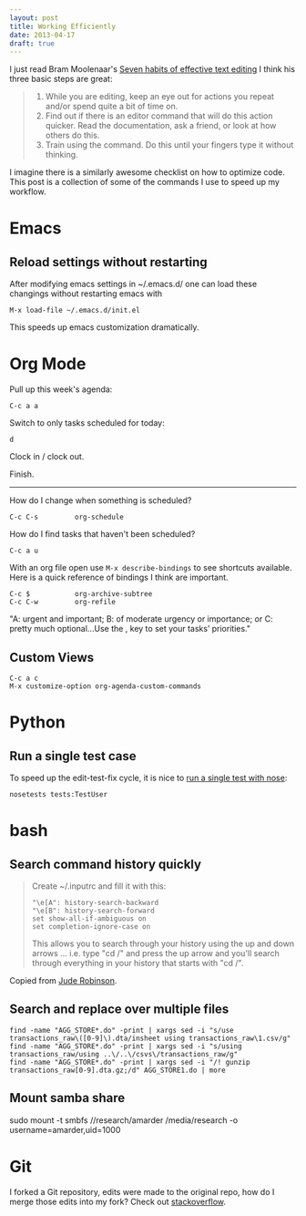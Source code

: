 ```yaml
---
layout: post
title: Working Efficiently
date: 2013-04-17
draft: true
---
```


I just read Bram Moolenaar's
[Seven habits of effective text editing][habits] I think his three
basic steps are great:

> 1. While you are editing, keep an eye out for actions you repeat
>    and/or spend quite a bit of time on.
> 2. Find out if there is an editor command that will do this action
>    quicker.  Read the documentation, ask a friend, or look at how
>    others do this.
> 3. Train using the command.  Do this until your fingers type it
>    without thinking.

I imagine there is a similarly awesome checklist on how to optimize
code.  This post is a collection of some of the commands I use to
speed up my workflow.

# Emacs

## Reload settings without restarting

After modifying emacs settings in ~/.emacs.d/ one can load these
changings without restarting emacs with

    M-x load-file ~/.emacs.d/init.el
    
This speeds up emacs customization dramatically.

# Org Mode

Pull up this week's agenda:

    C-c a a
    
Switch to only tasks scheduled for today:

    d
    
Clock in / clock out.

Finish.

-----

How do I change when something is scheduled?

    C-c C-s         org-schedule
    
How do I find tasks that haven't been scheduled?

    C-c a u

With an org file open use `M-x describe-bindings` to see shortcuts
available.  Here is a quick reference of bindings I think are
important.

    C-c $           org-archive-subtree
    C-c C-w         org-refile
    
"A: urgent and important; B: of moderate urgency or importance; or C:
pretty much optional...Use the , key to set your tasks’ priorities."

## Custom Views

    C-c a c
    M-x customize-option org-agenda-custom-commands

# Python

## Run a single test case

To speed up the edit-test-fix cycle, it is nice to
[run a single test with nose][nose]:

    nosetests tests:TestUser


# bash

## Search command history quickly

> Create ~/.inputrc and fill it with this:
> 
>     "\e[A": history-search-backward
>     "\e[B": history-search-forward
>     set show-all-if-ambiguous on
>     set completion-ignore-case on
> 
> This allows you to search through your history using the up and down
> arrows ... i.e. type "cd /" and press the up arrow and you'll search
> through everything in your history that starts with "cd /".

Copied from [Jude Robinson](https://coderwall.com/p/oqtj8w).

## Search and replace over multiple files

    find -name "AGG_STORE*.do" -print | xargs sed -i "s/use transactions_raw\([0-9]\).dta/insheet using transactions_raw\1.csv/g"
    find -name "AGG_STORE*.do" -print | xargs sed -i "s/using transactions_raw/using ..\/..\/csvs\/transactions_raw/g"
    find -name "AGG_STORE*.do" -print | xargs sed -i "/! gunzip transactions_raw[0-9].dta.gz;/d" AGG_STORE1.do | more

## Mount samba share

sudo mount -t smbfs //research/amarder /media/research -o username=amarder,uid=1000


# Git

I forked a Git repository, edits were made to the original repo, how
do I merge those edits into my fork? Check out
[stackoverflow][merge-fork].


[habits]: http://www.moolenaar.net/habits.html
[nose]: http://stackoverflow.com/questions/3704473/how-do-i-run-a-single-test-with-nose-in-pylons
[merge-fork]: http://stackoverflow.com/questions/1123344/merging-between-forks-in-github
